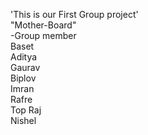 'This is our First Group project'
<br>
"Mother-Board"
<br>
-Group member
<br>
Baset
<br>
Aditya
<br>
Gaurav
<br>
Biplov
<br>
Imran
<br>
Rafre
<br>
Top Raj
<br>
Nishel
